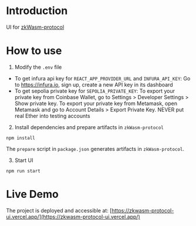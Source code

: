 # Introduction
UI for [zkWasm-protocol](https://github.com/DelphinusLab/zkWasm-protocol)

# How to use
1. Modify the `.env` file
- To get infura api key for `REACT_APP_PROVIDER_URL` and `INFURA_API_KEY`:
Go to https://infura.io, sign up, create a new API key in its dashboard
- To get sepolia private key for `SEPOLIA_PRIVATE_KEY`:
To export your private key from Coinbase Wallet, go to Settings > Developer Settings > Show private key. To export your private key from Metamask, open Metamask and go to Account Details > Export Private Key. NEVER put real Ether into testing accounts

2. Install dependencies and prepare artifacts in `zkWasm-protocol`
```
npm install
```

The `prepare` script in `package.json` generates artifacts in `zkWasm-protocol`.

3. Start UI
```
npm run start
```

# Live Demo
The project is deployed and accessible at: [https://zkwasm-protocol-ui.vercel.app/](https://zkwasm-protocol-ui.vercel.app/)